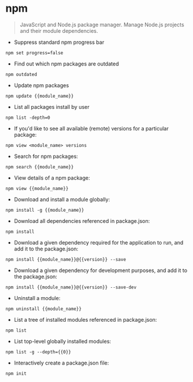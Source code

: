 # npm

> JavaScript and Node.js package manager.  Manage Node.js projects and their module dependencies.

- Suppress standard npm progress bar

`npm set progress=false`

- Find out which npm packages are outdated

`npm outdated`

- Update npm packages

`npm update {{module_name}}`

- List all packages install by user

`npm list -depth=0`

- If you'd like to see all available (remote) versions for a particular package:
  
`npm view <module_name> versions`

- Search for npm packages:

`npm search {{module_name}}`

- View details of a npm package:

`npm view {{module_name}}`

- Download and install a module globally:

`npm install -g {{module_name}}`

- Download all dependencies referenced in package.json:

`npm install`

- Download a given dependency required for the application to run, and add it to the package.json:

`npm install {{module_name}}@{{version}} --save`

- Download a given dependency for development purposes, and add it to the package.json:

`npm install {{module_name}}@{{version}} --save-dev`

- Uninstall a module:

`npm uninstall {{module_name}}`

- List a tree of installed modules referenced in package.json:

`npm list`

- List top-level globally installed modules:

`npm list -g --depth={{0}}`

- Interactively create a package.json file:

`npm init`

